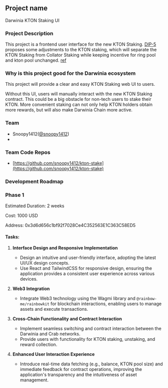 ## Project name

Darwinia KTON Staking UI

### Project Description

This project is a frontend user interface for the new KTON Staking. [DIP-5](https://github.com/darwinia-network/DIPs/pull/15) proposes some adjustments to the KTON staking, which will separate the KTON Staking from Collator Staking while keeping incentive for ring pool and kton pool unchanged. [ref](https://github.com/orgs/darwinia-network/discussions/1393)

### **Why is this project good for the Darwinia ecosystem**

This project will provide a clear and easy KTON Staking web UI to users.

Without this UI, users will manually interact with the new KTON Staking contract. This could be a big obstacle for non-tech users to stake their KTON. More convenient staking can not only help KTON holders obtain more rewards, but will also make Darwinia Chain more active.

### Team

- Snoopy1412([@snoopy1412](https://github.com/snoopy1412))
-

### Team Code Repos

- [https://github.com/snoopy1412/kton-stake](https://github.com/snoopy1412/kton-stake)

### Development Roadmap

### **Phase 1**

Estimated Duration: 2 weeks

Cost: 1000 USD

Address: 0x3d6d656c1bf92f7028Ce4C352563E1C363C58ED5

#### Tasks:

1. **Interface Design and Responsive Implementation**

   - Design an intuitive and user-friendly interface, adopting the latest UI/UX design concepts.
   - Use React and TailwindCSS for responsive design, ensuring the application provides a consistent user experience across various devices.

2. **Web3 Integration**

   - Integrate Web3 technology using the Wagmi library and `@rainbow-me/rainbowkit` for blockchain interactions, enabling users to manage assets and execute transactions.

3. **Cross-Chain Functionality and Contract Interaction**

   - Implement seamless switching and contract interaction between the Darwinia and Crab networks.
   - Provide users with functionality for KTON staking, unstaking, and reward collection.

4. **Enhanced User Interaction Experience**
   - Introduce real-time data fetching (e.g., balance, KTON pool size) and immediate feedback for contract operations, improving the application's transparency and the intuitiveness of asset management.
